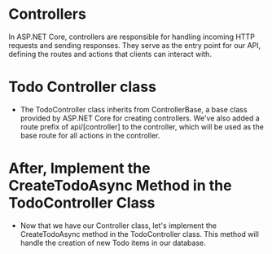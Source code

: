 # Controllers
In ASP.NET Core, controllers are responsible for handling incoming HTTP requests and sending responses. They serve as the entry point for our API, defining the routes and actions that clients can interact with.

# Todo Controller class
- The TodoController class inherits from ControllerBase, a base class provided by ASP.NET Core for creating controllers. We've also added a route prefix of api/[controller] to the controller, which will be used as the base route for all actions in the controller.

# After, Implement the CreateTodoAsync Method in the TodoController Class
- Now that we have our Controller class, let's implement the CreateTodoAsync method in the TodoController class. This method will handle the creation of new Todo items in our database.